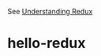 See [Understanding Redux](https://medium.com/@ohansemmanuel/table-of-contents-for-understanding-redux-1-ea0667e1453d)
# hello-redux
